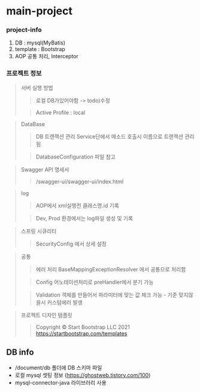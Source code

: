 # main-project

### project-info
1. DB : mysql(MyBatis)
2. template : Bootstrap
3. AOP 공통 처리, Interceptor

### 프로젝트 정보
> 서버 실행 방법
> > 로컬 DB가있어야함 -> todo)수정
> 
> > Active Profile : local 


> DataBase
> > DB 트랜잭션 관리 Service단에서 메소드 호출시 이름으로 트랜잭션 관리됨
> 
> > DatabaseConfiguration 파일 참고

> Swagger API 명세서
> > /swagger-ui/swagger-ui/index.html 

> log
> > AOP에서 xml실행전 클래스명.id 기록
> 
> > Dev, Prod 환경에서는 log파일 생성 및 기록

> 스프링 시큐리티
> > SecurityConfig 에서 상세 설정

> 공통
> > 에러 처리 BaseMappingExceptionResolver 에서 공통으로 처리함
>
> > Config 어노테이션처리로 preHandler에서 분기 가능
> 
> > Validation 객체를 만들어서 파라미터에 맞는 값 체크 가능 - 기준 맞지않을시 커스텀에러 발생

> 프로젝트 디자인 템플릿
> > Copyright © Start Bootstrap LLC 2021
> > https://startbootstrap.com/templates

## DB info
- /document/db 폴더에 DB 스키마 파일
- 로컬 mysql 셋팅 정보 (https://ghostweb.tistory.com/100)
- mysql-connector-java 라이브러리 사용


